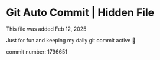 # Git Auto Commit | Hidden File

This file was added Feb 12, 2025

Just for fun and keeping my daily git commit active 🤪

commit number: 1796651
